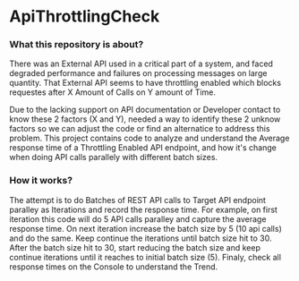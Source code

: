 # ApiThrottlingCheck

### What this repository is about?
 
There was an External API used in a critical part of a system, and faced degraded performance and failures on processing messages on large quantity. 
That External API seems to have throttling enabled which blocks requestes after X Amount of Calls on Y amount of Time. 

Due to the lacking support on API documentation or Developer contact to know these 2 factors (X and Y), needed a way to identify these 2 unknow factors so we can adjust the code or find an alternatice to address this problem. 
This project contains code to analyze and understand the Average response time of a Throttling Enabled API endpoint, 
and how it's change when doing API calls parallely with different batch sizes.


### How it works?

The attempt is to do Batches of REST API calls to Target API endpoint paralley as Iterations and record the response time. For example, on first iteration this code will do 5 API calls paralley and capture the average response time. On next iteration increase the batch size by 5 (10 api calls) and do the same. Keep continue the iterations until batch size hit to 30. After the batch size hit to 30, start reducing the batch size and keep continue iterations until it reaches to initial batch size (5). Finaly, check all response times on the Console to understand the Trend.
